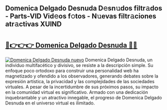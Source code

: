 ## Domenica Delgado Desnuda D𝚎sn𝚞dos filtr𝚊dos - Parts-VID Vid𝚎os f𝚘tos - N𝚞evas filtr𝚊ciones atr𝚊ctivas XUlND

# <h2><a href="http://mb6l88.tromn.icu/?c=Domenica+Delgado+Desnuda">🔗👉👉👉 Domenica Delgado Desnuda 🔗🔗</a></h2>

[![Domenica Delgado Desnuda nuevo](https://i.imgur.com/pEAQMta.gif)](http://mb6l88.tromn.icu/?c=Domenica+Delgado+Desnuda)
Domenica Delgado Desnuda, un individuo multifacético y divisivo, se resiste a la descripción simple. Su enfoque poco ortodoxo para construir una personalidad web ha magnetizado y ofendido a los observadores, generando debates sobre la expresión artística, la privacidad y las complejidades de las sociedades virtuales. A pesar de la incertidumbre de sus próximos pasos, su impacto en la comunidad virtual es significativo. Armado con una dedicación inquebrantable y un atractivo innegable, el progreso de Domenica Delgado Desnuda en el universo virtual es ilimitado.
